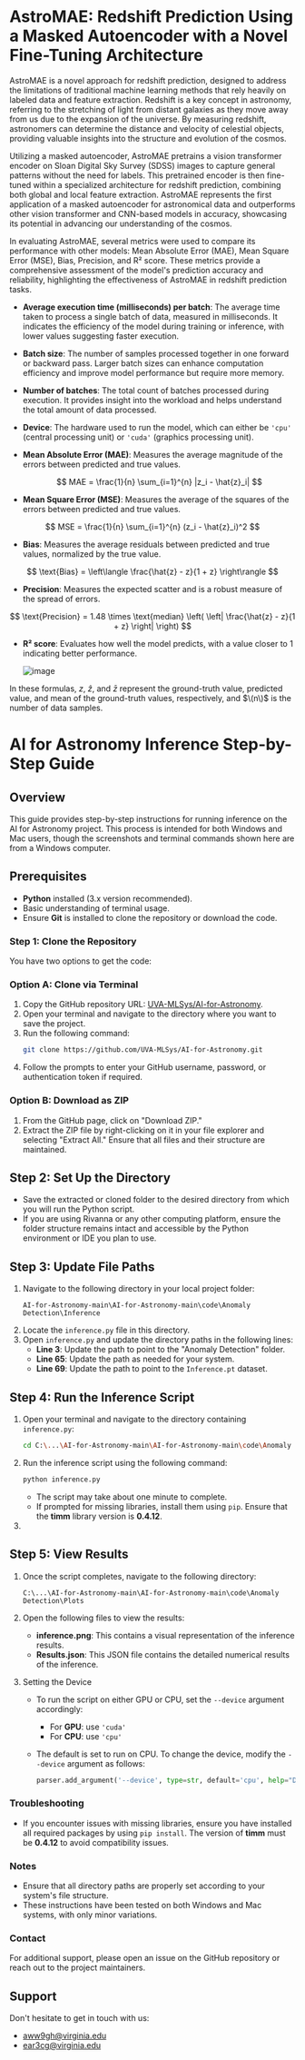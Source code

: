 
# AstroMAE: Redshift Prediction Using a Masked Autoencoder with a Novel Fine-Tuning Architecture

AstroMAE is a novel approach for redshift prediction, designed to address the limitations of traditional machine learning methods that rely heavily on labeled data and feature extraction. Redshift is a key concept in astronomy, referring to the stretching of light from distant galaxies as they move away from us due to the expansion of the universe. By measuring redshift, astronomers can determine the distance and velocity of celestial objects, providing valuable insights into the structure and evolution of the cosmos.

Utilizing a masked autoencoder, AstroMAE pretrains a vision transformer encoder on Sloan Digital Sky Survey (SDSS) images to capture general patterns without the need for labels. This pretrained encoder is then fine-tuned within a specialized architecture for redshift prediction, combining both global and local feature extraction. AstroMAE represents the first application of a masked autoencoder for astronomical data and outperforms other vision transformer and CNN-based models in accuracy, showcasing its potential in advancing our understanding of the cosmos.

In evaluating AstroMAE, several metrics were used to compare its performance with other models: Mean Absolute Error (MAE), Mean Square Error (MSE), Bias, Precision, and R² score. These metrics provide a comprehensive assessment of the model's prediction accuracy and reliability, highlighting the effectiveness of AstroMAE in redshift prediction tasks.

- **Average execution time (milliseconds) per batch**: The average time taken to process a single batch of data, measured in milliseconds. It indicates the efficiency of the model during training or inference, with lower values suggesting faster execution.

- **Batch size**: The number of samples processed together in one forward or backward pass. Larger batch sizes can enhance computation efficiency and improve model performance but require more memory.

- **Number of batches**: The total count of batches processed during execution. It provides insight into the workload and helps understand the total amount of data processed.

- **Device**: The hardware used to run the model, which can either be `'cpu'` (central processing unit) or `'cuda'` (graphics processing unit).

- **Mean Absolute Error (MAE)**: Measures the average magnitude of the errors between predicted and true values.
  
  $$
  MAE = \frac{1}{n} \sum_{i=1}^{n} |z_i - \hat{z}_i|
  $$

- **Mean Square Error (MSE)**: Measures the average of the squares of the errors between predicted and true values.
  
$$
MSE = \frac{1}{n} \sum_{i=1}^{n} (z_i - \hat{z}_i)^2
$$

- **Bias**: Measures the average residuals between predicted and true values, normalized by the true value.
  
$$
\text{Bias} = \left\langle \frac{\hat{z} - z}{1 + z} \right\rangle
$$

- **Precision**: Measures the expected scatter and is a robust measure of the spread of errors.
  
$$
\text{Precision} = 1.48 \times \text{median} \left( \left| \frac{\hat{z} - z}{1 + z} \right| \right)
$$

- **R² score**: Evaluates how well the model predicts, with a value closer to 1 indicating better performance.
 
  ![image](https://github.com/user-attachments/assets/9c1391d7-cc7c-4ee8-af7d-f0b7a5c4cdab)

In these formulas, $z$, $\hat{z}$, and $\bar{z}$ represent the ground-truth value, predicted value, and mean of the ground-truth values, respectively, and $\(n\)$ is the number of data samples.

# AI for Astronomy Inference Step-by-Step Guide

## Overview

This guide provides step-by-step instructions for running inference on the AI for Astronomy project. This process is intended for both Windows and Mac users, though the screenshots and terminal commands shown here are from a Windows computer.

## Prerequisites

- **Python** installed (3.x version recommended).
- Basic understanding of terminal usage.
- Ensure **Git** is installed to clone the repository or download the code.

### Step 1: Clone the Repository

You have two options to get the code:

### Option A: Clone via Terminal

1. Copy the GitHub repository URL: [UVA-MLSys/AI-for-Astronomy](https://github.com/UVA-MLSys/AI-for-Astronomy).
2. Open your terminal and navigate to the directory where you want to save the project.
3. Run the following command:
   ```sh
   git clone https://github.com/UVA-MLSys/AI-for-Astronomy.git
   ```
4. Follow the prompts to enter your GitHub username, password, or authentication token if required.

### Option B: Download as ZIP

1. From the GitHub page, click on "Download ZIP."
2. Extract the ZIP file by right-clicking on it in your file explorer and selecting "Extract All." Ensure that all files and their structure are maintained.

## Step 2: Set Up the Directory

- Save the extracted or cloned folder to the desired directory from which you will run the Python script.
- If you are using Rivanna or any other computing platform, ensure the folder structure remains intact and accessible by the Python environment or IDE you plan to use.

## Step 3: Update File Paths

1. Navigate to the following directory in your local project folder:
   ```
   AI-for-Astronomy-main\AI-for-Astronomy-main\code\Anomaly Detection\Inference
   ```
2. Locate the `inference.py` file in this directory.
3. Open `inference.py` and update the directory paths in the following lines:
   - **Line 3**: Update the path to point to the "Anomaly Detection" folder.
   - **Line 65**: Update the path as needed for your system.
   - **Line 69**: Update the path to point to the `Inference.pt` dataset.

## Step 4: Run the Inference Script

1. Open your terminal and navigate to the directory containing `inference.py`:
   ```sh
   cd C:\...\AI-for-Astronomy-main\AI-for-Astronomy-main\code\Anomaly Detection\Inference
   ```
2. Run the inference script using the following command:
   ```sh
   python inference.py
   ```
   - The script may take about one minute to complete.
   - If prompted for missing libraries, install them using `pip`. Ensure that the **timm** library version is **0.4.12**.
3.
## Step 5: View Results

1. Once the script completes, navigate to the following directory:
   ```
   C:\...\AI-for-Astronomy-main\AI-for-Astronomy-main\code\Anomaly Detection\Plots
   ```
2. Open the following files to view the results:
   - **inference.png**: This contains a visual representation of the inference results.
   - **Results.json**: This JSON file contains the detailed numerical results of the inference.

3. Setting the Device

   - To run the script on either GPU or CPU, set the `--device` argument accordingly:

      - For **GPU**: use `'cuda'`
      - For **CPU**: use `'cpu'`

    - The default is set to run on CPU. To change the device, modify the `--device` argument as follows:
    
      ```python
      parser.add_argument('--device', type=str, default='cpu', help="Device to run the model on: 'cuda' for GPU or 'cpu' for CPU")
      ```
### Troubleshooting

- If you encounter issues with missing libraries, ensure you have installed all required packages by using `pip install`. The version of **timm** must be **0.4.12** to avoid compatibility issues.

### Notes

- Ensure that all directory paths are properly set according to your system's file structure.
- These instructions have been tested on both Windows and Mac systems, with only minor variations.

### Contact

For additional support, please open an issue on the GitHub repository or reach out to the project maintainers.


## Support

Don't hesitate to get in touch with us:

- aww9gh@virginia.edu
- ear3cg@virginia.edu
